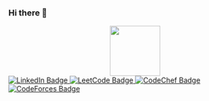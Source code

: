 ### Hi there 👋

<!--
**Revathi-80/Revathi-80** is a ✨ _special_ ✨ repository because its `README.md` (this file) appears on your GitHub profile.

Here are some ideas to get you started:

- 🔭 I’m currently working on ...
- 🌱 I’m currently learning ...
- 👯 I’m looking to collaborate on ...
- 🤔 I’m looking for help with ...
- 💬 Ask me about ...
- 📫 How to reach me: ...
- 😄 Pronouns: ...
- ⚡ Fun fact: ...
-->
<div id="header" align="center">
  <img src="https://media.giphy.com/media/M9gbBd9nbDrOTu1Mqx/giphy.gif" width="100"/>
</div>
<div id="badges">
  <a href="https://www.linkedin.com/in/revathi-p-22b060208/">
    <img src="https://img.shields.io/badge/LinkedIn-blue?logo=linkedin&logoColor=white&style=for-the-badge" alt="LinkedIn Badge"/>
   </a>
   <a href="https://leetcode.com/Revathi_80/">
    <img src="https://img.shields.io/badge/Leetcode-orange?logo=leetcode&logoColor=black&style=for-the-badge" alt="LeetCode Badge"/>
   </a>
   <a href="https://www.codechef.com/users/revathi_80">
    <img src="https://img.shields.io/badge/CodeChef-critical?logo=codechef&logoColor=white&style=for-the-badge" alt="CodeChef Badge"/>
    </a>
    <a href="https://codeforces.com/profile/REVATHI_80">
    <img src="https://img.shields.io/badge/CodeForces-success?logo=codeforces&logoColor=white&style=for-the-badge" alt="CodeForces Badge"/>
    </a>
</div>
